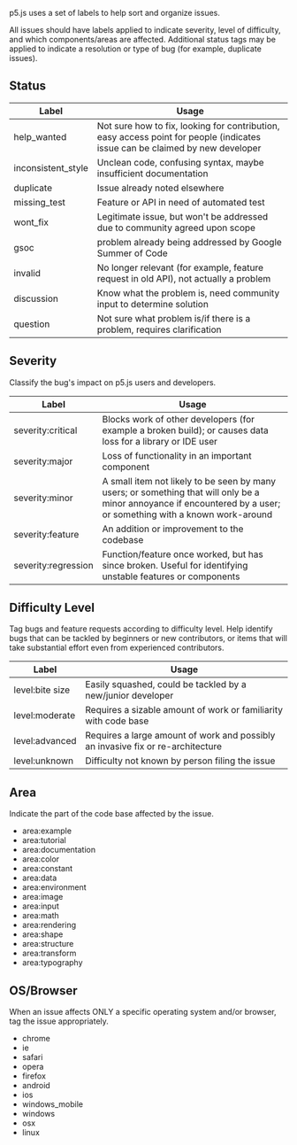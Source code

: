 p5.js uses a set of labels to help sort and organize issues.

All issues should have labels applied to indicate severity, level of difficulty, and which components/areas are affected. Additional status tags may be applied to indicate a resolution or type of bug (for example, duplicate issues).

## Status

Label               | Usage
------------------- | -------------
help_wanted         | Not sure how to fix, looking for contribution, easy access point for people (indicates issue can be claimed by new developer
inconsistent_style  | Unclean code, confusing syntax, maybe insufficient documentation
duplicate           | Issue already noted elsewhere
missing_test        | Feature or API in need of automated test
wont_fix            | Legitimate issue, but won't be addressed due to community agreed upon scope
gsoc                | problem already being addressed by Google Summer of Code
invalid             | No longer relevant (for example, feature request in old API), not actually a problem
discussion          | Know what the problem is, need community input to determine solution
question            | Not sure what problem is/if there is a problem, requires clarification

## Severity
Classify the bug's impact on p5.js users and developers.

Label               | Usage
------------------- | -------------
severity:critical   | Blocks work of other developers (for example a broken build); or causes data loss for a library or IDE user
severity:major      | Loss of functionality in an important component
severity:minor      | A small item not likely to be seen by many users; or something that will only be a minor annoyance if encountered by a user; or something with a known work-around
severity:feature    | An addition or improvement to the codebase
severity:regression | Function/feature once worked, but has since broken. Useful for identifying unstable features or components

## Difficulty Level
Tag bugs and feature requests according to difficulty level. Help identify bugs that can be tackled by beginners or new contributors, or items that will take substantial effort even from experienced contributors.

Label               | Usage
------------------- | -------------
level:bite size     | Easily squashed, could be tackled by a new/junior developer
level:moderate      | Requires a sizable amount of work or familiarity with code base
level:advanced      | Requires a large amount of work and possibly an invasive fix or re-architecture
level:unknown       | Difficulty not known by person filing the issue

## Area
Indicate the part of the code base affected by the issue.

* area:example
* area:tutorial
* area:documentation
* area:color 
* area:constant
* area:data 
* area:environment
* area:image 
* area:input 
* area:math 
* area:rendering 
* area:shape 
* area:structure 
* area:transform 
* area:typography

## OS/Browser
When an issue affects ONLY a specific operating system and/or browser, tag the issue appropriately.

* chrome
* ie
* safari
* opera
* firefox
* android
* ios
* windows_mobile
* windows
* osx
* linux